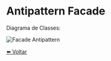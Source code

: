 # Antipattern Facade 
Diagrama de Classes:

![Facade Antipattern](../../Documentos/Imagens/Facade-Antipattern.jpg "Facade Antipattern")

[⬅️ Voltar](https://github.com/hrszanini/bertoti/tree/main/Padr%C3%B5es%20de%20Pojetos)